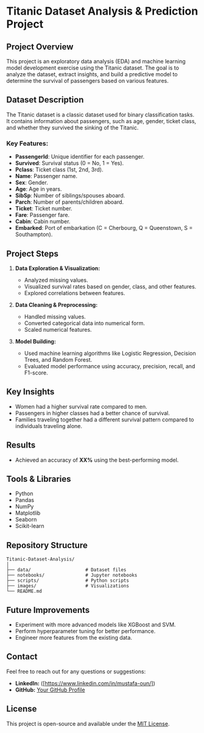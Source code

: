 # Titanic Dataset Analysis & Prediction Project

## Project Overview
This project is an exploratory data analysis (EDA) and machine learning model development exercise using the Titanic dataset. The goal is to analyze the dataset, extract insights, and build a predictive model to determine the survival of passengers based on various features.

## Dataset Description
The Titanic dataset is a classic dataset used for binary classification tasks. It contains information about passengers, such as age, gender, ticket class, and whether they survived the sinking of the Titanic.

### Key Features:
- **PassengerId**: Unique identifier for each passenger.
- **Survived**: Survival status (0 = No, 1 = Yes).
- **Pclass**: Ticket class (1st, 2nd, 3rd).
- **Name**: Passenger name.
- **Sex**: Gender.
- **Age**: Age in years.
- **SibSp**: Number of siblings/spouses aboard.
- **Parch**: Number of parents/children aboard.
- **Ticket**: Ticket number.
- **Fare**: Passenger fare.
- **Cabin**: Cabin number.
- **Embarked**: Port of embarkation (C = Cherbourg, Q = Queenstown, S = Southampton).

## Project Steps
1. **Data Exploration & Visualization:**
   - Analyzed missing values.
   - Visualized survival rates based on gender, class, and other features.
   - Explored correlations between features.

2. **Data Cleaning & Preprocessing:**
   - Handled missing values.
   - Converted categorical data into numerical form.
   - Scaled numerical features.

3. **Model Building:**
   - Used machine learning algorithms like Logistic Regression, Decision Trees, and Random Forest.
   - Evaluated model performance using accuracy, precision, recall, and F1-score.

## Key Insights
- Women had a higher survival rate compared to men.
- Passengers in higher classes had a better chance of survival.
- Families traveling together had a different survival pattern compared to individuals traveling alone.

## Results
- Achieved an accuracy of **XX%** using the best-performing model.

## Tools & Libraries
- Python
- Pandas
- NumPy
- Matplotlib
- Seaborn
- Scikit-learn


## Repository Structure
```
Titanic-Dataset-Analysis/
│
├── data/                    # Dataset files
├── notebooks/               # Jupyter notebooks
├── scripts/                 # Python scripts
├── images/                  # Visualizations
└── README.md
```

## Future Improvements
- Experiment with more advanced models like XGBoost and SVM.
- Perform hyperparameter tuning for better performance.
- Engineer more features from the existing data.

## Contact
Feel free to reach out for any questions or suggestions:
- **LinkedIn:** ([https://www.linkedin.com/in/mustafa-oun/])
- **GitHub:** [Your GitHub Profile](https://github.com/mustafaoun)

## License
This project is open-source and available under the [MIT License](LICENSE).

